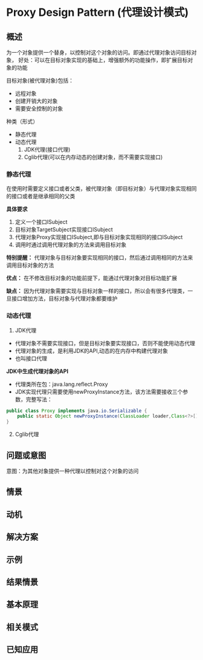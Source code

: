 # Proxy Design Pattern (代理设计模式)

## 概述
为一个对象提供一个替身，以控制对这个对象的访问。即通过代理对象访问目标对象，
好处：可以在目标对象实现的基础上，增强额外的功能操作，即扩展目标对象的功能

目标对象(被代理对象)包括：
- 远程对象
- 创建开销大的对象
- 需要安全控制的对象

种类（形式）
- 静态代理
- 动态代理 
  1. JDK代理(接口代理)
  2. Cglib代理(可以在内存动态的创建对象，而不需要实现接口)
  
### 静态代理
在使用时需要定义接口或者父类，被代理对象（即目标对象）与代理对象实现相同的接口或者是继承相同的父类

**具体要求**
1. 定义一个接口ISubject
2. 目标对象TargetSubject实现接口ISubject
3. 代理对象Proxy实现接口ISubject,即与目标对象实现相同的接口ISubject
4. 调用时通过调用代理对象的方法来调用目标对象

**特别提醒：**
代理对象与目标对象要实现相同的接口，然后通过调用相同的方法来调用目标对象的方法

**优点：**
在不修改目标对象的功能前提下，能通过代理对象对目标功能扩展

**缺点：**
因为代理对象需要实现与目标对象一样的接口，所以会有很多代理类，一旦接口增加方法，目标对象与代理对象都要维护

### 动态代理

1. JDK代理
- 代理对象不需要实现接口，但是目标对象要实现接口，否则不能使用动态代理
- 代理对象的生成，是利用JDK的API,动态的在内存中构建代理对象
- 也叫接口代理

**JDK中生成代理对象的API**
- 代理类所在包：java.lang.reflect.Proxy
- JDK实现代理只需要使用newProxyInstance方法，该方法需要接收三个参数，完整写法：
```java
public class Proxy implements java.io.Serializable {    
    public static Object newProxyInstance(ClassLoader loader,Class<?>[] interfaces,InvocationHandler h){}
}
```

2. Cglib代理



## 问题或意图
意图：为其他对象提供一种代理以控制对这个对象的访问

## 情景

## 动机

## 解决方案

## 示例

## 结果情景


## 基本原理

## 相关模式

## 已知应用
